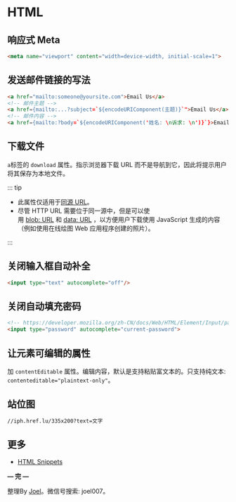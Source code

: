 # HTML

## 响应式 Meta

```html
<meta name="viewport" content="width=device-width, initial-scale=1">
```

## 发送邮件链接的写法

```html
<a href="mailto:someone@yoursite.com">Email Us</a>
<!-- 邮件主题 -->
<a href={mailto:...?subject=`${encodeURIComponent(主题)}`">Email Us</a>
<!-- 邮件内容 -->
<a href={mailto:?body=`${encodeURIComponent('姓名: \n诉求: \n')}`}>Email Us</a>
```

## 下载文件

`a`标签的 `download` 属性。指示浏览器下载 URL 而不是导航到它，因此将提示用户将其保存为本地文件。

::: tip

- 此属性仅适用于[同源 URL](https://developer.mozilla.org/zh-CN/docs/Web/Security/Same-origin_policy)。
- 尽管 HTTP URL 需要位于同一源中，但是可以使用 [blob: URL](https://developer.mozilla.org/zh-CN/docs/Web/API/URL.createObjectURL) 和 [data: URL](https://developer.mozilla.org/zh-CN/docs/Web/HTTP/Basics_of_HTTP/Data_URIs) ，以方便用户下载使用 JavaScript 生成的内容（例如使用在线绘图 Web 应用程序创建的照片）。

:::

## 关闭输入框自动补全

```html
<input type="text" autocomplete="off"/>
```

## 关闭自动填充密码
```html
<!-- https://developer.mozilla.org/zh-CN/docs/Web/HTML/Element/Input/password -->
<input type="password" autocomplete="current-password">
```
## 让元素可编辑的属性

加 `contentEditable` 属性。编辑内容，默认是支持粘贴富文本的。只支持纯文本: `contenteditable="plaintext-only"`。

## 站位图
```html
//iph.href.lu/335x200?text=文字
```

## 更多

- [HTML Snippets](https://css-tricks.com/snippets/html/)

**— 完 —**

整理By [Joel](https://github.com/iamjoel)。微信号搜索: joel007。